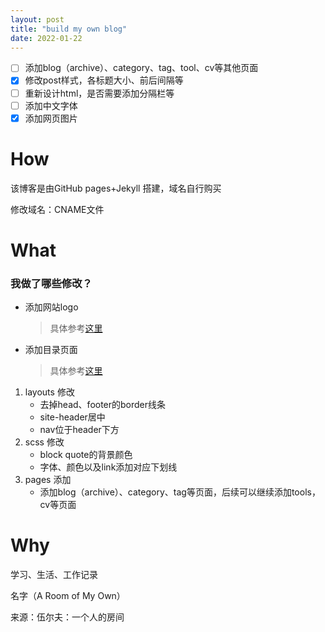 ```yaml
---
layout: post
title: "build my own blog"
date: 2022-01-22
---
```


- [ ] 添加blog（archive）、category、tag、tool、cv等其他页面
- [x] 修改post样式，各标题大小、前后间隔等
- [ ] 重新设计html，是否需要添加分隔栏等
- [ ] 添加中文字体
- [x] 添加网页图片

# How

该博客是由GitHub pages+Jekyll 搭建，域名自行购买

修改域名：CNAME文件



# What

### 我做了哪些修改？

- 添加网站logo

  > 具体参考[这里](https://medium.com/@xiang_zhou/how-to-add-a-favicon-to-your-jekyll-site-2ac2179cc2ed)

- 添加目录页面

  > 具体参考[这里](https://blog.webjeda.com/jekyll-categories/)

1. layouts 修改
   - 去掉head、footer的border线条
   - site-header居中
   - nav位于header下方
2. scss 修改
   - block quote的背景颜色
   - 字体、颜色以及link添加对应下划线
3. pages 添加
   - 添加blog（archive）、category、tag等页面，后续可以继续添加tools，cv等页面

# Why

学习、生活、工作记录

名字（A Room of My Own）

来源：伍尔夫：一个人的房间